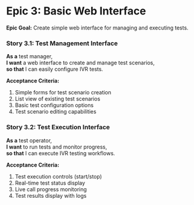 # Epic 3: Basic Web Interface

**Epic Goal:** Create simple web interface for managing and executing tests.

### Story 3.1: Test Management Interface
**As a** test manager,  
**I want** a web interface to create and manage test scenarios,  
**so that** I can easily configure IVR tests.

**Acceptance Criteria:**
1. Simple forms for test scenario creation
2. List view of existing test scenarios
3. Basic test configuration options
4. Test scenario editing capabilities

### Story 3.2: Test Execution Interface
**As a** test operator,  
**I want** to run tests and monitor progress,  
**so that** I can execute IVR testing workflows.

**Acceptance Criteria:**
1. Test execution controls (start/stop)
2. Real-time test status display
3. Live call progress monitoring
4. Test results display with logs
